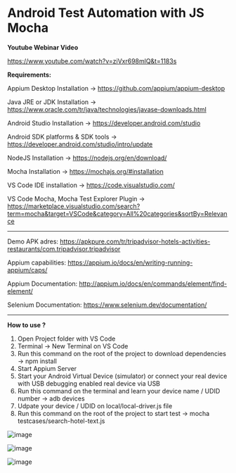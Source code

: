 # Android Test Automation with JS Mocha

**Youtube Webinar Video**

https://www.youtube.com/watch?v=ziVxr698mlQ&t=1183s


**Requirements:**
  
  Appium Desktop Installation -> https://github.com/appium/appium-desktop
  
  Java JRE or JDK Installation -> https://www.oracle.com/tr/java/technologies/javase-downloads.html
  
  Android Studio Installation -> https://developer.android.com/studio
  
  Android SDK platforms & SDK tools -> https://developer.android.com/studio/intro/update
  
  NodeJS Installation -> https://nodejs.org/en/download/
  
  Mocha Installation -> https://mochajs.org/#installation
  
  VS Code IDE installation -> https://code.visualstudio.com/
  
  VS Code Mocha, Mocha Test Explorer Plugin ->  https://marketplace.visualstudio.com/search?term=mocha&target=VSCode&category=All%20categories&sortBy=Relevance
  
  ********


Demo APK adres: https://apkpure.com/tr/tripadvisor-hotels-activities-restaurants/com.tripadvisor.tripadvisor 

Appium capabilities: https://appium.io/docs/en/writing-running-appium/caps/ 

Appium Documentation: http://appium.io/docs/en/commands/element/find-element/ 

Selenium Documentation: https://www.selenium.dev/documentation/ 

********

**How to use ?**

1. Open Project folder with VS Code
2. Terminal -> New Terminal on VS Code
3. Run this command on the root of the project to download dependencies -> npm install
4. Start Appium Server
5. Start your Android Virtual Device (simulator) or connect your real device with USB debugging enabled real device via USB
6. Run this command on the terminal and learn your device name / UDID number -> adb devices
7. Udpate your device / UDID on local/local-driver.js file
8. Run this command on the root of the project to start test -> mocha testcases/search-hotel-text.js



![image](https://user-images.githubusercontent.com/89974862/132399256-3b5c7f97-d42c-478d-92d8-66341dd03be5.png)

![image](https://user-images.githubusercontent.com/89974862/132401255-c518c79e-227a-458e-a843-9ab531fd9771.png)

![image](https://user-images.githubusercontent.com/89974862/132401314-cbd91422-9851-40b4-b350-4f669795c353.png)

